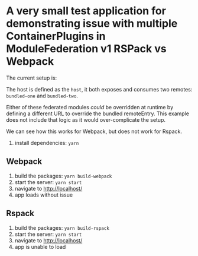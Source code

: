 # A very small test application for demonstrating issue with multiple ContainerPlugins in ModuleFederation v1  RSPack vs Webpack

The current setup is:

The host is defined as the `host`, it both exposes and consumes two remotes: `bundled-one` and `bundled-two`.

Either of these federated modules _could_ be overridden at runtime by defining a different URL to override the bundled remoteEntry.
This example does not include that logic as it would over-complicate the setup.

We can see how this works for Webpack, but does not work for Rspack.

1. install dependencies: `yarn`

## Webpack

1. build the packages: `yarn build-webpack`
2. start the server: `yarn start`
3. navigate to [http://localhost/](http://localhost/)
4. app loads without issue

## Rspack

1. build the packages: `yarn build-rspack`
2. start the server: `yarn start`
3. navigate to [http://localhost/](http://localhost/)
4. app is unable to load
